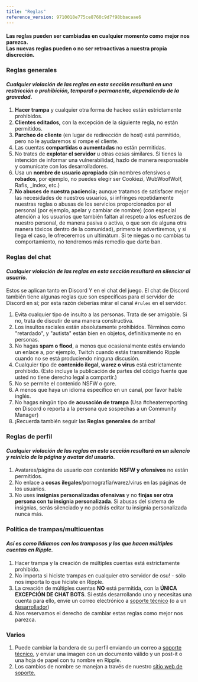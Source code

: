 ```yaml
---
title: "Reglas"
reference_version: 9710018e775ce8760c9d7f98bbacaae6
---
```

<h4 class="cenetered">Las reglas pueden ser cambiadas en cualquier momento como mejor nos parezca.<br>Las nuevas reglas pueden o no ser retroactivas a nuestra propia discreción.</h4>

<h3><i class="game icon"></i> Reglas generales</h3>

#### _Cualquier violación de las reglas en esta sección resultará en una **restricción o prohibición, temporal o permanente**, dependiendo de la gravedad._

1. **Hacer trampa** y cualquier otra forma de hackeo están estrictamente prohibidos.
2. **Clientes editados,** con la excepción de la siguiente regla, no están permitidos.
3. **Parcheo de cliente** (en lugar de redirección de host) está permitido, pero no le ayudaremos si rompe el cliente.
4. Las cuentas **compartidas o aumentadas** no están permitidas.
5. No trates de **explotar el servidor** u otras cosas similares. Si tienes la intención de informar una vulnerabilidad, hazlo de manera responsable y comunícate con los desarrolladores.
6. Usa un **nombre de usuario apropiado** (sin nombres ofensivos o **robados**, por ejemplo, no puedes elegir ser Cookiezi, WubWoofWolf, Rafis, _index, etc.)
7. **No abuses de nuestra paciencia;** aunque tratamos de satisfacer mejor las necesidades de nuestros usuarios, si infringes repetidamente nuestras reglas o abusas de los servicios proporcionados por el personal (por ejemplo, apelar y cambiar de nombre) (con especial atención a los usuarios que también faltan al respeto a los esfuerzos de nuestro personal, de manera pasiva o activa, o que son de alguna otra manera tóxicos dentro de la comunidad), primero te advertiremos, y si llega el caso, le ofreceremos un ultimátum. Si te niegas o no cambias tu comportamiento, no tendremos más remedio que darte ban.

<h3><i class="comment icon"></i> Reglas del chat</h3>

#### _Cualquier violación de las reglas en esta sección resultará en **silenciar al usuario**._

Estos se aplican tanto en Discord Y en el chat del juego. El chat de Discord también tiene algunas reglas que son específicas para el servidor de Discord en sí; por esta razón deberías mirar el canal `#rules` en el servidor.

1. Evita cualquier tipo de insulto a las personas. Trata de ser amigable. Si no, trata de discutir de una manera constructiva.
2. Los insultos raciales están absolutamente prohibidos. Términos como "retardado", y "autista" están bien en objetos, definitivamente no en personas.
3. No hagas **spam o flood**, a menos que ocasionalmente estés enviando un enlace a, por ejemplo, Twitch cuando estás transmitiendo Ripple cuando no se está produciendo ninguna discusión.
4. Cualquier tipo de **contenido ilegal, warez o virus** está estrictamente prohibido. (Esto incluye la publicación de partes del código fuente que usted no tiene derecho legal a compartir.)
5. No se permite el contenido NSFW o gore.
6. A menos que haya un idioma específico en un canal, por favor hable inglés.
7. No hagas ningún tipo de **acusación de trampa** (Usa #cheaterreporting en Discord o reporta a la persona que sospechas a un Community Manager)
8. ¡Recuerda también seguir las **Reglas generales** de arriba!

<h3><i class="user icon"></i> Reglas de perfil</h3>

#### _Cualquier violación de las reglas en esta sección resultará en un **silencio y reinicio de la página y avatar del usuario**._

1. Avatares/página de usuario con contenido **NSFW y ofensivos** no están permitidos.
2. No enlace a **cosas ilegales**/pornografía/warez/virus en las páginas de los usuarios.
3. No uses **insignias personalizadas ofensivas** y no **finjas ser otra persona con tu insignia personalizada**. Si abusas del sistema de insignias, serás silenciado y no podrás editar tu insignia personalizada nunca más.

<h3><i class="file text outline icon"></i> Política de trampas/multicuentas</h3>

#### _Así es como lidiamos con los tramposos y los que hacen múltiples cuentas en Ripple._

1. Hacer trampa y la creación de múltiples cuentas está estrictamente prohibido.
2. No importa si hiciste trampas en cualquier otro servidor de osu! - sólo nos importa lo que hiciste en Ripple.
3. La creación de múltiples cuentas **NO** está permitida, con la **ÚNICA EXCEPCIÓN DE CHAT BOTS**.  Si estás desarrollando uno y necesitas una cuenta para ello,  envíe un correo electrónico a [soporte técnico](mailto:support@ripple.moe) (o a un [desarrollador](mailto:howl@ripple.moe))
4. Nos reservamos el derecho de cambiar estas reglas como mejor nos parezca.

<h3><i class="list layout icon"></i> Varios</h3>

1. Puede cambiar la bandera de su perfil enviando un correo a [soporte técnico](mailto:support@ripple.moe), y enviar una imagen con un documento válido y un post-it o una hoja de papel con tu nombre en Ripple.
2. Los cambios de nombre se manejan a través de nuestro [sitio web de soporte.](https://support.ripple.moe)
